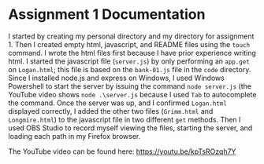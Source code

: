 # Assignment 1 Documentation

I started by creating my personal directory and my directory for assignment 1.  Then I created empty html, javascript, and README files using the `touch` command.  I wrote the html files first because I have prior experience writing html.  I started the javascript file (`server.js`) by only performing an `app.get` on `Logan.html`; this file is based on the `bank-01.js` file in the `code` directory.  Since I installed node.js and express on Windows, I used Windows Powershell to start the server by issuing the command `node server.js` (the YouTube video shows `node .\server.js` because I used `Tab` to autocomplete the command.  Once the server was up, and I confirmed `Logan.html` displayed correctly, I added the other two files (`Grimm.html` and `Longmire.html`) to the javascript file in two different `get` methods.  Then I used OBS Studio to record myself viewing the files, starting the server, and loading each path in my Firefox browser.

The YouTube video can be found here: https://youtu.be/kpTsROzqh7Y
